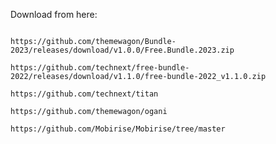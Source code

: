 Download from here:
```

```
```
https://github.com/themewagon/Bundle-2023/releases/download/v1.0.0/Free.Bundle.2023.zip
```
```
https://github.com/technext/free-bundle-2022/releases/download/v1.1.0/free-bundle-2022_v1.1.0.zip
```
```
https://github.com/technext/titan
```
```
https://github.com/themewagon/ogani
```
```
https://github.com/Mobirise/Mobirise/tree/master
```
